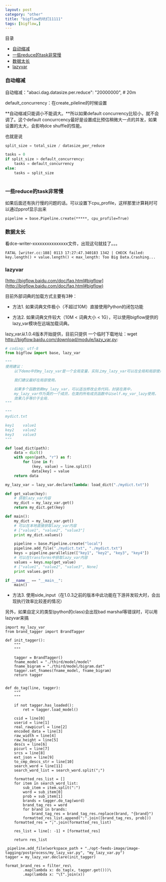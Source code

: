 ```yaml
---
layout: post
category: "other"
title: "bigflow的坑们11111"
tags: [bigflow,]
---
```


目录

<!-- TOC -->

- [自动缩减](#自动缩减)
- [一些reduce的task非常慢](#一些reduce的task非常慢)
- [数据太长](#数据太长)
- [lazyvar](#lazyvar)

<!-- /TOC -->

### 自动缩减

自动缩减："abaci.dag.datasize.per.reduce": "20000000", # 20m

default_concurrency：在create_pileline的时候设置

**自动缩减只能调小不能调大。**所以如果default concurrency比较小，就不会调了。这个default concurrcency最好是设置成比预估稍微大一点的并发，如果设置的太大，会影响dce shuffle的性能。

也就是说

```python
split_size = total_size / datasize_per_reduce

tasks = 0
if split_size > default_concurrency:
    tasks = default_concurrency
else:
    tasks = split_size
 
```

### 一些reduce的task非常慢

如果后面还有执行慢的问题的话。可以设置下cpu_profile，这样那里计算耗时可以通过pprof显示出来

```
pipeline = base.Pipeline.create(*****, cpu_profile=True)
```


### 数据太长

看dce-writer-xxxxxxxxxxxxxxx文件，出现这句就挂了。。。

```
FATAL [writer.cc:188] 0113 17:27:47.340183 1342 | CHECK failed: key.length() + value.length() < max_length: Too Big Data.Crashing...
```


### lazyvar

[http://bigflow.baidu.com/doc/faq.html#bigflow](http://bigflow.baidu.com/doc/faq.html#bigflow)

目前外部词典的加载方式主要有3种：

+ 方法1. 如果词典文件极小（不超过10M）直接使用Python的闭包功能

+ 方法2. 如果词典文件较大（10M < 词典大小 < 1G），可以使用bigflow提供的lazy_var模块在远端加载词典。

lazy_var从1.0.4版本开始提供，目前只提供 一个临时下载地址：wget http://bigflow.baidu.com/download/module/lazy_var.py:

```python
# coding: utf-8
from bigflow import base, lazy_var

"""
使用建议：
    以下demo中的my_lazy_var是一个全局变量，实际上my_lazy_var可以在全局和局部使用。

    我们建议最好在局部使用。

    如果多个函数依赖my_lazy_var，可以适当修改业务代码，封装在类中，
    my_lazy_var作为类的一个成员，在类的所有成员函数中以self.my_var_lazy使用，
    效果几乎等价于全局.
"""

"""
mydict.txt

key1    value1
key2    value2
key3    value3
"""

def load_dict(path):
    data = dict()
    with open(path, "r") as f:
        for line in f:
            (key, value) = line.split()
            data[key] = value
    return data

my_lazy_var = lazy_var.declare(lambda: load_dict("./mydict.txt"))

def get_value(key):
    # 获取lazy_var内容
    my_dict = my_lazy_var.get()
    return my_dict.get(key)

def main():
    my_dict = my_lazy_var.get()
    # 可以在本地直接获取lazy_var内容
    # ["value1", "value2", "value3"]
    print my_dict.values()

    pipeline = base.Pipeline.create("local")
    pipeline.add_file("./mydict.txt", "./mydict.txt")
    keys = pipeline.parallelize(["key1", "key2", "key3", "key4"])
    # 可以在transforms中获取lazy_var内容
    values = keys.map(get_value)
    # ["value1", "value2", "value3", None]
    print values.get()

if __name__ == "__main__":
    main()

```

+ 方法3. 使用side_input（在1.0.3之前的版本中此功能在下游并发较大时，会出现执行效率比较差的情况）

另外，如果自定义的类型(python的class)会出现bad marshal等错误时，可以用lazyvar来搞

```
import my_lazy_var
from brand_tagger import BrandTagger

def init_tagger():
    """
    """

    tagger = BrandTagger()
    fname_model = "./third/model/model"
    fname_bigram = "./third/model/bigram.dat"
    tagger.set_fnames(fname_model, fname_bigram)
    return tagger


def do_tag(line, tagger):
    """
    """

    if not tagger.has_loaded():
        ret = tagger.load_model()

    csid = line[0]
    userid = line[1]
    real_rawpicurl = line[2]
    encoded_data = line[3]
    raw_width = line[4]
    raw_height = line[5]
    descs = line[6]
    picurl = line[7]
    srcs = line[8]
    ext_json = line[9]
    to_cmp_descs_str = line[10]
    search_word = line[11]
    search_word_list = search_word.split(";")

    formatted_res_list = []
    for item in search_word_list:
        sub_item = item.split(":")
        word = sub_item[0]
        prob = sub_item[1]
        brands = tagger.do_tag(word)
        brand_tag_res = word
        for brand in brands:
            brand_tag_res = brand_tag_res.replace(brand, "{brand}")
        formatted_res_list.append(":".join([brand_tag_res, prob]))
    formatted_res = ";".join(formatted_res_list)

    res_list = line[: -1] + [formatted_res]

    return res_list

_pipeline.add_file(workspace_path + "./opt-feeds-image/image-tagging/postprocess/my_lazy_var.py", "my_lazy_var.py")
tagger = my_lazy_var.declare(init_tagger)

format_brand_res = filter_res\
        .map(lambda x: do_tag(x, tagger.get()))\
        .map(lambda x: "\t".join(x))


```
